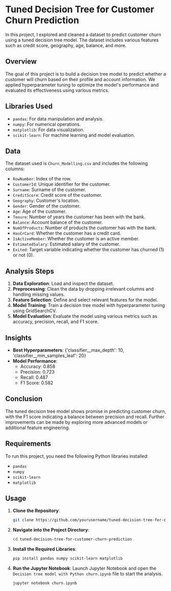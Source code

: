 # Tuned Decision Tree for Customer Churn Prediction

In this project, I explored and cleaned a dataset to predict customer churn using a tuned decision tree model. The dataset includes various features such as credit score, geography, age, balance, and more.

## Overview
The goal of this project is to build a decision tree model to predict whether a customer will churn based on their profile and account information. We applied hyperparameter tuning to optimize the model's performance and evaluated its effectiveness using various metrics.

## Libraries Used
- `pandas`: For data manipulation and analysis.
- `numpy`: For numerical operations.
- `matplotlib`: For data visualization.
- `scikit-learn`: For machine learning and model evaluation.

## Data
The dataset used is `Churn_Modelling.csv` and includes the following columns:
- `RowNumber`: Index of the row.
- `CustomerId`: Unique identifier for the customer.
- `Surname`: Surname of the customer.
- `CreditScore`: Credit score of the customer.
- `Geography`: Customer's location.
- `Gender`: Gender of the customer.
- `Age`: Age of the customer.
- `Tenure`: Number of years the customer has been with the bank.
- `Balance`: Account balance of the customer.
- `NumOfProducts`: Number of products the customer has with the bank.
- `HasCrCard`: Whether the customer has a credit card.
- `IsActiveMember`: Whether the customer is an active member.
- `EstimatedSalary`: Estimated salary of the customer.
- `Exited`: Target variable indicating whether the customer has churned (1) or not (0).

## Analysis Steps
1. **Data Exploration**: Load and inspect the dataset.
2. **Preprocessing**: Clean the data by dropping irrelevant columns and handling missing values.
3. **Feature Selection**: Define and select relevant features for the model.
4. **Model Training**: Train a decision tree model with hyperparameter tuning using GridSearchCV.
5. **Model Evaluation**: Evaluate the model using various metrics such as accuracy, precision, recall, and F1 score.

## Insights
- **Best Hyperparameters**: {'classifier__max_depth': 10, 'classifier__min_samples_leaf': 20}
- **Model Performance**:
  - Accuracy: 0.858
  - Precision: 0.723
  - Recall: 0.487
  - F1 Score: 0.582

## Conclusion
The tuned decision tree model shows promise in predicting customer churn, with the F1 score indicating a balance between precision and recall. Further improvements can be made by exploring more advanced models or additional feature engineering.

## Requirements
To run this project, you need the following Python libraries installed:

- `pandas`
- `numpy`
- `scikit-learn`
- `matplotlib`

## Usage

1. **Clone the Repository**:
    ```bash
    git clone https://github.com/yourusername/tuned-decision-tree-for-customer-churn-prediction.git
    ```
2. **Navigate into the Project Directory**:
    ```bash
    cd tuned-decision-tree-for-customer-churn-prediction
    ```
3. **Install the Required Libraries**:
    ```bash
    pip install pandas numpy scikit-learn matplotlib
    ```
4. **Run the Jupyter Notebook**:
    Launch Jupyter Notebook and open the `Decision tree model with Python churn.ipynb` file to start the analysis.
    ```bash
    jupyter notebook churn.ipynb
    ```
